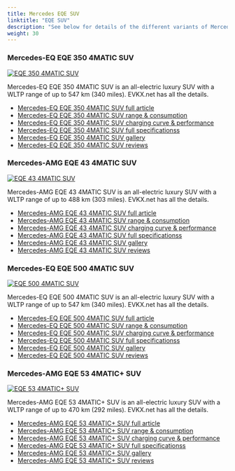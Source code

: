 ```yaml
---
title: Mercedes EQE SUV
linktitle: "EQE SUV"
description: "See below for details of the different variants of Mercedes EQE SUV"
weight: 30
---
```

### Mercedes-EQ EQE 350 4MATIC SUV

<a href="eqe_350_4matic_suv/"><img src="https://media.evkx.net/multimedia/models/mercedes/eqe_suv/eqe_350_4matic_suv/main_1_st.jpg" class="img-fluid" alt="EQE 350 4MATIC SUV" ></a>

Mercedes-EQ EQE 350 4MATIC SUV is an all-electric luxury SUV with a WLTP range of up to 547 km (340 miles). EVKX.net has all the details. 

- [Mercedes-EQ EQE 350 4MATIC SUV full article](eqe_350_4matic_suv/)
- [Mercedes-EQ EQE 350 4MATIC SUV range & consumption](eqe_350_4matic_suv/rangeandconsumption)
- [Mercedes-EQ EQE 350 4MATIC SUV charging curve & performance](eqe_350_4matic_suv/chargingcurve)
- [Mercedes-EQ EQE 350 4MATIC SUV full specificationss](eqe_350_4matic_suv/specifications)
- [Mercedes-EQ EQE 350 4MATIC SUV gallery](eqe_350_4matic_suv/gallery)
- [Mercedes-EQ EQE 350 4MATIC SUV reviews](eqe_350_4matic_suv/reviews)

### Mercedes-AMG EQE 43 4MATIC SUV

<a href="eqe_43_4matic_suv/"><img src="https://media.evkx.net/multimedia/models/mercedes/eqe_suv/eqe_43_4matic_suv/main_1_st.jpg" class="img-fluid" alt="EQE 43 4MATIC SUV" ></a>

Mercedes-AMG EQE 43 4MATIC SUV is an all-electric luxury SUV with a WLTP range of up to 488 km (303 miles). EVKX.net has all the details. 

- [Mercedes-AMG EQE 43 4MATIC SUV full article](eqe_43_4matic_suv/)
- [Mercedes-AMG EQE 43 4MATIC SUV range & consumption](eqe_43_4matic_suv/rangeandconsumption)
- [Mercedes-AMG EQE 43 4MATIC SUV charging curve & performance](eqe_43_4matic_suv/chargingcurve)
- [Mercedes-AMG EQE 43 4MATIC SUV full specificationss](eqe_43_4matic_suv/specifications)
- [Mercedes-AMG EQE 43 4MATIC SUV gallery](eqe_43_4matic_suv/gallery)
- [Mercedes-AMG EQE 43 4MATIC SUV reviews](eqe_43_4matic_suv/reviews)

### Mercedes-EQ EQE 500 4MATIC SUV

<a href="eqe_500_4matic_suv/"><img src="https://media.evkx.net/multimedia/models/mercedes/eqe_suv/eqe_500_4matic_suv/main_1_st.jpg" class="img-fluid" alt="EQE 500 4MATIC SUV" ></a>

Mercedes-EQ EQE 500 4MATIC SUV is an all-electric luxury SUV with a WLTP range of up to 547 km (340 miles). EVKX.net has all the details. 

- [Mercedes-EQ EQE 500 4MATIC SUV full article](eqe_500_4matic_suv/)
- [Mercedes-EQ EQE 500 4MATIC SUV range & consumption](eqe_500_4matic_suv/rangeandconsumption)
- [Mercedes-EQ EQE 500 4MATIC SUV charging curve & performance](eqe_500_4matic_suv/chargingcurve)
- [Mercedes-EQ EQE 500 4MATIC SUV full specificationss](eqe_500_4matic_suv/specifications)
- [Mercedes-EQ EQE 500 4MATIC SUV gallery](eqe_500_4matic_suv/gallery)
- [Mercedes-EQ EQE 500 4MATIC SUV reviews](eqe_500_4matic_suv/reviews)

### Mercedes-AMG EQE 53 4MATIC+ SUV

<a href="eqe_53_4maticplus_suv/"><img src="https://media.evkx.net/multimedia/models/mercedes/eqe_suv/eqe_53_4maticplus_suv/main_1_st.jpg" class="img-fluid" alt="EQE 53 4MATIC+ SUV" ></a>

Mercedes-AMG EQE 53 4MATIC+ SUV is an all-electric luxury SUV with a WLTP range of up to 470 km (292 miles). EVKX.net has all the details. 

- [Mercedes-AMG EQE 53 4MATIC+ SUV full article](eqe_53_4maticplus_suv/)
- [Mercedes-AMG EQE 53 4MATIC+ SUV range & consumption](eqe_53_4maticplus_suv/rangeandconsumption)
- [Mercedes-AMG EQE 53 4MATIC+ SUV charging curve & performance](eqe_53_4maticplus_suv/chargingcurve)
- [Mercedes-AMG EQE 53 4MATIC+ SUV full specificationss](eqe_53_4maticplus_suv/specifications)
- [Mercedes-AMG EQE 53 4MATIC+ SUV gallery](eqe_53_4maticplus_suv/gallery)
- [Mercedes-AMG EQE 53 4MATIC+ SUV reviews](eqe_53_4maticplus_suv/reviews)

